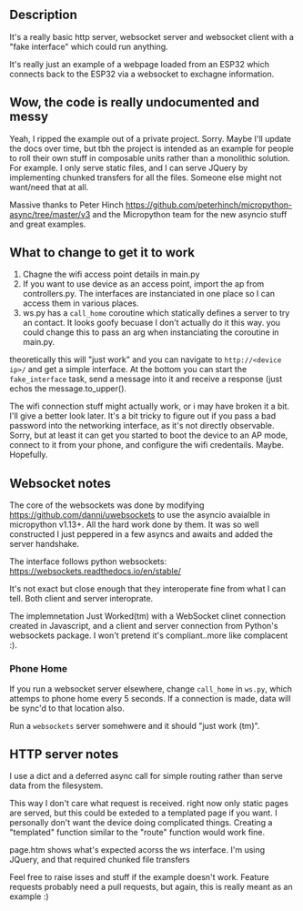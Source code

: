 ## Description
It's a really basic http server, websocket server and websocket client with a "fake interface" which could run anything.

It's really just an example of a webpage loaded from an ESP32 which connects back to the ESP32 via a websocket to exchagne information. 


## Wow, the code is really undocumented and messy
Yeah, I ripped the example out of a private project.  Sorry.  Maybe I'll update the docs over time, but tbh the project is intended as an example for people to roll their own stuff in composable units rather than a monolithic solution.  For example. I only serve static files, and I can serve JQuery by implementing chunked transfers for all the files.  Someone else might not want/need that at all.

Massive thanks to Peter Hinch <https://github.com/peterhinch/micropython-async/tree/master/v3> and the Micropython team for the new asyncio stuff and great examples. 

## What to change to get it to work
1) Chagne the wifi access point details in main.py
2) If you want to use device as an access point, import the ap from controllers.py.  The interfaces are instanciated in one place so I can access them in various places.
3) ws.py has a `call_home` coroutine which statically defines a server to try an contact. It looks goofy becuase I don't actually do it this way.  you could change this to pass an arg when instanciating the coroutine in main.py.

theoretically this will "just work" and you can navigate to `http://<device ip>/` and get a simple interface. At the bottom you can start the `fake_interface` task, send a message into it and receive a response (just echos the message.to_upper().

The wifi connection stuff might actually work, or i may have broken it a bit.  I'll give a better look later.  It's a bit tricky to figure out if you pass a bad password into the networking interface, as it's not directly observable.  Sorry, but at least it can get you started to boot the device to an AP mode, connect to it from your phone, and configure the wifi credentails.  Maybe.  Hopefully.

## Websocket notes
The core of the websockets was done by modifying https://github.com/danni/uwebsockets to use the asyncio avaialble in micropython v1.13+.  All the hard work done by them.  It was so well constructed I just peppered in a few asyncs and awaits and added the server handshake.

The interface follows python websockets: https://websockets.readthedocs.io/en/stable/

It's not exact but close enough that they interoperate fine from what I can tell.  Both client and server interoprate.

The implemnetation Just Worked(tm) with a WebSocket clinet connection created in Javascript, and a client and server connection from Python's websockets package.  I won't pretend it's compliant..more like complacent :).

### Phone Home
If you run a websocket server elsewhere, change `call_home` in `ws.py`, which attemps to phone home every 5 seconds.  If a connection is made, data will be sync'd to that location also.

Run a `websockets` server somehwere and it should "just work (tm)".

## HTTP server notes
I use a dict and a deferred async call for simple routing rather than serve data from the filesystem.  

This way I don't care what request is received.  right now only static pages are served, but this could be exteded to a templated page if you want.  I personally don't want the device doing complicated things.  Creating a "templated" function similar to the "route" function would work fine.

page.htm shows what's expected acorss the ws interface.
I'm using JQuery, and that required chunked file transfers

Feel free to raise isses and stuff if the example doesn't work.  Feature requests probably need a pull requests, but again, this is really meant as an example :)
